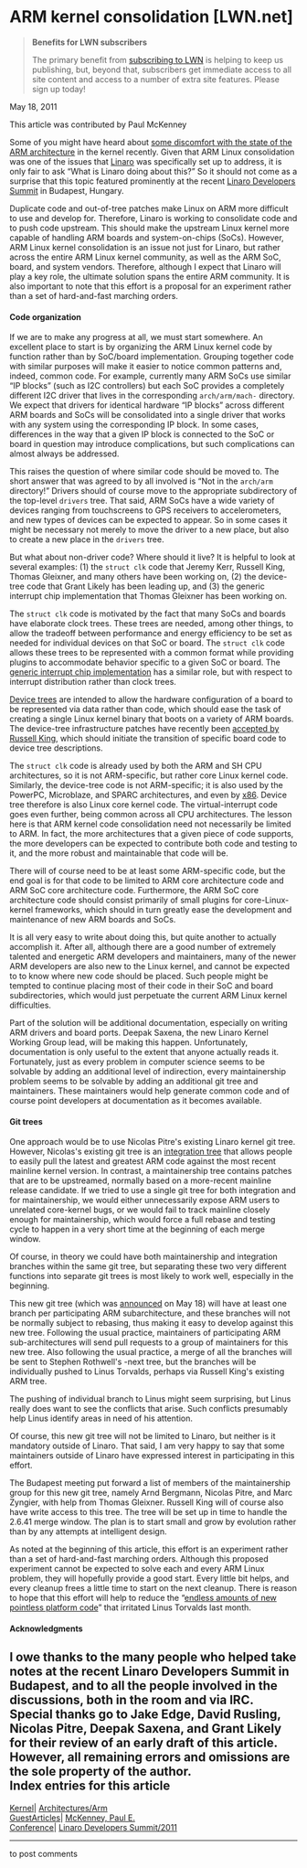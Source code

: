 # ARM kernel consolidation [LWN.net]

> **Benefits for LWN subscribers**
> 
> The primary benefit from [subscribing to LWN](/Promo/nst-nag5/subscribe) is helping to keep us publishing, but, beyond that, subscribers get immediate access to all site content and access to a number of extra site features. Please sign up today! 

May 18, 2011

This article was contributed by Paul McKenney

Some of you might have heard about [some discomfort with the state of the ARM architecture](http://lwn.net/Articles/439314/) in the kernel recently. Given that ARM Linux consolidation was one of the issues that [Linaro](http://www.linaro.org/about-linaro/) was specifically set up to address, it is only fair to ask “What is Linaro doing about this?” So it should not come as a surprise that this topic featured prominently at the recent [Linaro Developers Summit](https://wiki.linaro.org/Events/2011-05-LDS) in Budapest, Hungary. 

Duplicate code and out-of-tree patches make Linux on ARM more difficult to use and develop for. Therefore, Linaro is working to consolidate code and to push code upstream. This should make the upstream Linux kernel more capable of handling ARM boards and system-on-chips (SoCs). However, ARM Linux kernel consolidation is an issue not just for Linaro, but rather across the entire ARM Linux kernel community, as well as the ARM SoC, board, and system vendors. Therefore, although I expect that Linaro will play a key role, the ultimate solution spans the entire ARM community. It is also important to note that this effort is a proposal for an experiment rather than a set of hard-and-fast marching orders. 

#### Code organization

If we are to make any progress at all, we must start somewhere. An excellent place to start is by organizing the ARM Linux kernel code by function rather than by SoC/board implementation. Grouping together code with similar purposes will make it easier to notice common patterns and, indeed, common code. For example, currently many ARM SoCs use similar “IP blocks” (such as I2C controllers) but each SoC provides a completely different I2C driver that lives in the corresponding `arch/arm/mach-` directory. We expect that drivers for identical hardware “IP blocks” across different ARM boards and SoCs will be consolidated into a single driver that works with any system using the corresponding IP block. In some cases, differences in the way that a given IP block is connected to the SoC or board in question may introduce complications, but such complications can almost always be addressed. 

This raises the question of where similar code should be moved to. The short answer that was agreed to by all involved is “Not in the `arch/arm` directory!” Drivers should of course move to the appropriate subdirectory of the top-level `drivers` tree. That said, ARM SoCs have a wide variety of devices ranging from touchscreens to GPS receivers to accelerometers, and new types of devices can be expected to appear. So in some cases it might be necessary not merely to move the driver to a new place, but also to create a new place in the `drivers` tree. 

But what about non-driver code? Where should it live? It is helpful to look at several examples: (1) the `struct clk` code that Jeremy Kerr, Russell King, Thomas Gleixner, and many others have been working on, (2) the device-tree code that Grant Likely has been leading up, and (3) the generic interrupt chip implementation that Thomas Gleixner has been working on. 

The `struct clk` code is motivated by the fact that many SoCs and boards have elaborate clock trees. These trees are needed, among other things, to allow the tradeoff between performance and energy efficiency to be set as needed for individual devices on that SoC or board. The `struct clk` code allows these trees to be represented with a common format while providing plugins to accommodate behavior specific to a given SoC or board. The [generic interrupt chip implementation](http://lwn.net/Articles/439176/) has a similar role, but with respect to interrupt distribution rather than clock trees. 

[Device trees](http://lwn.net/Articles/414016/) are intended to allow the hardware configuration of a board to be represented via data rather than code, which should ease the task of creating a single Linux kernel binary that boots on a variety of ARM boards. The device-tree infrastructure patches have recently been [accepted by Russell King](http://article.gmane.org/gmane.linux.linaro.devel/4170), which should initiate the transition of specific board code to device tree descriptions. 

The `struct clk` code is already used by both the ARM and SH CPU architectures, so it is not ARM-specific, but rather core Linux kernel code. Similarly, the device-tree code is not ARM-specific; it is also used by the PowerPC, Microblaze, and SPARC architectures, and even by [x86](http://lwn.net/Articles/424401/). Device tree therefore is also Linux core kernel code. The virtual-interrupt code goes even further, being common across all CPU architectures. The lesson here is that ARM kernel code consolidation need not necessarily be limited to ARM. In fact, the more architectures that a given piece of code supports, the more developers can be expected to contribute both code and testing to it, and the more robust and maintainable that code will be. 

There will of course need to be at least some ARM-specific code, but the end goal is for that code to be limited to ARM core architecture code and ARM SoC core architecture code. Furthermore, the ARM SoC core architecture code should consist primarily of small plugins for core-Linux-kernel frameworks, which should in turn greatly ease the development and maintenance of new ARM boards and SoCs. 

It is all very easy to write about doing this, but quite another to actually accomplish it. After all, although there are a good number of extremely talented and energetic ARM developers and maintainers, many of the newer ARM developers are also new to the Linux kernel, and cannot be expected to to know where new code should be placed. Such people might be tempted to continue placing most of their code in their SoC and board subdirectories, which would just perpetuate the current ARM Linux kernel difficulties. 

Part of the solution will be additional documentation, especially on writing ARM drivers and board ports. Deepak Saxena, the new Linaro Kernel Working Group lead, will be making this happen. Unfortunately, documentation is only useful to the extent that anyone actually reads it. Fortunately, just as every problem in computer science seems to be solvable by adding an additional level of indirection, every maintainership problem seems to be solvable by adding an additional git tree and maintainers. These maintainers would help generate common code and of course point developers at documentation as it becomes available. 

#### Git trees

One approach would be to use Nicolas Pitre's existing Linaro kernel git tree. However, Nicolas's existing git tree is an [ integration tree](https://wiki.linaro.org/WorkingGroups/Kernel/KernelTree) that allows people to easily pull the latest and greatest ARM code against the most recent mainline kernel version. In contrast, a maintainership tree contains patches that are to be upstreamed, normally based on a more-recent mainline release candidate. If we tried to use a single git tree for both integration and for maintainership, we would either unnecessarily expose ARM users to unrelated core-kernel bugs, or we would fail to track mainline closely enough for maintainership, which would force a full rebase and testing cycle to happen in a very short time at the beginning of each merge window. 

Of course, in theory we could have both maintainership and integration branches within the same git tree, but separating these two very different functions into separate git trees is most likely to work well, especially in the beginning. 

This new git tree (which was [announced](/Articles/443515/) on May 18) will have at least one branch per participating ARM subarchitecture, and these branches will not be normally subject to rebasing, thus making it easy to develop against this new tree. Following the usual practice, maintainers of participating ARM sub-architectures will send pull requests to a group of maintainers for this new tree. Also following the usual practice, a merge of all the branches will be sent to Stephen Rothwell's -next tree, but the branches will be individually pushed to Linus Torvalds, perhaps via Russell King's existing ARM tree. 

The pushing of individual branch to Linus might seem surprising, but Linus really does want to see the conflicts that arise. Such conflicts presumably help Linus identify areas in need of his attention. 

Of course, this new git tree will not be limited to Linaro, but neither is it mandatory outside of Linaro. That said, I am very happy to say that some maintainers outside of Linaro have expressed interest in participating in this effort. 

The Budapest meeting put forward a list of members of the maintainership group for this new git tree, namely Arnd Bergmann, Nicolas Pitre, and Marc Zyngier, with help from Thomas Gleixner. Russell King will of course also have write access to this tree. The tree will be set up in time to handle the 2.6.41 merge window. The plan is to start small and grow by evolution rather than by any attempts at intelligent design. 

As noted at the beginning of this article, this effort is an experiment rather than a set of hard-and-fast marching orders. Although this proposed experiment cannot be expected to solve each and every ARM Linux problem, they will hopefully provide a good start. Every little bit helps, and every cleanup frees a little time to start on the next cleanup. There is reason to hope that this effort will help to reduce the “[endless amounts of new pointless platform code](http://lwn.net/Articles/439326/)” that irritated Linus Torvalds last month. 

####  Acknowledgments

I owe thanks to the many people who helped take notes at the recent Linaro Developers Summit in Budapest, and to all the people involved in the discussions, both in the room and via IRC. Special thanks go to Jake Edge, David Rusling, Nicolas Pitre, Deepak Saxena, and Grant Likely for their review of an early draft of this article. However, all remaining errors and omissions are the sole property of the author.  
Index entries for this article  
---  
[Kernel](/Kernel/Index)| [Architectures/Arm](/Kernel/Index#Architectures-Arm)  
[GuestArticles](/Archives/GuestIndex/)| [McKenney, Paul E.](/Archives/GuestIndex/#McKenney_Paul_E.)  
[Conference](/Archives/ConferenceIndex/)| [Linaro Developers Summit/2011](/Archives/ConferenceIndex/#Linaro_Developers_Summit-2011)  
  


* * *

to post comments 
